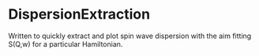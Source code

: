 # DispersionExtraction
Written to quickly extract and plot spin wave dispersion with the aim fitting S(Q,w) for a particular Hamiltonian. 

